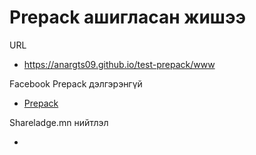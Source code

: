 # Prepack ашигласан жишээ

URL
- https://anargts09.github.io/test-prepack/www


Facebook Prepack дэлгэрэнгүй

- [Prepack](https://prepack.io/)

Shareladge.mn нийтлэл

- []()

